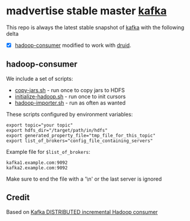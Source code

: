 madvertise stable master [kafka](https://github.com/apache/kafka)
=================================================================

This repo is always the latest stable snapshot of [kafka](https://github.com/apache/kafka) with the following delta

- [X] [hadoop-consumer](https://github.com/madvertise/kafka/tree/master/contrib/hadoop-consumer) modified to work with [druid](https://github.com/madvertise/druid).


hadoop-consumer
---------------

We include a set of scripts:

- [copy-jars.sh](https://github.com/madvertise/kafka/blob/master/contrib/hadoop-consumer/copy-jars.sh) - run once to copy jars to HDFS
- [initialize-hadoop.sh](https://github.com/madvertise/kafka/blob/master/contrib/hadoop-consumer/initialize-hadoop.sh) - run once to init cursors
- [hadoop-importer.sh](https://github.com/madvertise/kafka/blob/master/contrib/hadoop-consumer/hadoop-importer.sh) - run as often as wanted

These scripts configured by environment variables:

```
export topic="your topic"
export hdfs_dir="/target/path/in/hdfs"
export generated_property_file="tmp_file_for_this_topic"
export list_of_brokers="config_file_containing_servers"
```

Example file for `$list_of_brokers`:

```
kafka1.example.com:9092
kafka2.example.com:9092
```

Make sure to end the file with a '\n' or the last server is ignored

Credit
------

Based on [Kafka DISTRIBUTED incremental Hadoop consumer](http://felixgv.com/post/88/kafka-distributed-incremental-hadoop-consumer/)